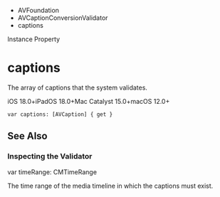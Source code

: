 

- AVFoundation
- AVCaptionConversionValidator
-  captions 

Instance Property

# captions

The array of captions that the system validates.

iOS 18.0+iPadOS 18.0+Mac Catalyst 15.0+macOS 12.0+

``` source
var captions: [AVCaption] { get }
```

## See Also

### Inspecting the Validator

var timeRange: CMTimeRange

The time range of the media timeline in which the captions must exist.


